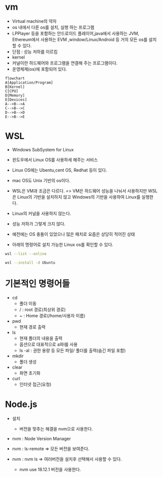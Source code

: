 # vm

- Virtual machine의 약자
- os 내에서 다른 os를 설치, 실행 하는 프로그램
- LPPlayer 등을 포함하는 안드로이드 플레이어,java에서 사용하는 JVM, Ethereum에서 사용하는 EVM ,window/Linux/Android 등 거의 모든 os를 설치 할 수 있다.
- 단점 : 성능 저하를 이르킴
- kernel
- 커널이란 하드웨어와 프로그램을 연결해 주는 프로그램이다.
- 운영체제(os)에 포함되어 있다.

```mermaid
flowchart
A[Application/Program]
B[Kernel]
C[CPU]
D[Memory]
E[Devices]
A-->B-->A
C-->B-->C
D-->B-->D
E-->B-->E
```

# WSL

- Windows SubSystem for Linux
- 윈도우에서 Linux OS를 사용하세 해주는 서비스
- Linux OS에는 Ubentu,cent OS, Redhat 등이 있다.
- mac OS도 Unix 기반의 os이다.
- WSL은 VM과 조금은 다르다. => VM은 하드웨어 성능을 나눠서 사용하지만 WSL은 Linux의 기반을 설치하지 않고 Windows의 기반을 사용하여 Linux를 실행한다.

- Linux의 커널을 사용하지 않는다.
- 성능 저하가 그렇게 크지 않다.
- 예전에는 OS 충돌이 있었으나 많은 패치로 요즘은 상당히 적어진 상태
- 아래의 명령어로 설치 가능한 Linux os를 확인할 수 있다.

```sh
wsl --list --online
```

```sh
wsl --install -d Ubuntu
```

# 기본적인 명령어들

- cd
  - 폴더 이동
  - / : root 경로(최상위 경로)
  - ~ : Home 경로(/home/사용자 이름)
- pwd
  - 현재 경로 출력
- ls
  - 현재 폴더의 내용을 출력
  - 옵션으로 대표적으로 a와l를 사용
  - ls -al : 권한 용량 등 모든 파일/ 폴더를 출력(숨긴 파일 포함)
- mkdir
  - 폴더 생성
- clear
  - 화면 초기화
- curl
  - 인터넷 접근(요청)

# Node.js

- 설치

  - 버전을 맞추는 해결을 nvm으로 사용한다.

- nvm : Node Version Manager
- nvm : ls-remote => 모든 버전을 보여준다.
- nvm : nvm ls => 여러버전을 설치후 선택해서 사용할 수 있다.
  - nvm use 18.12.1 버전을 사용한다.
